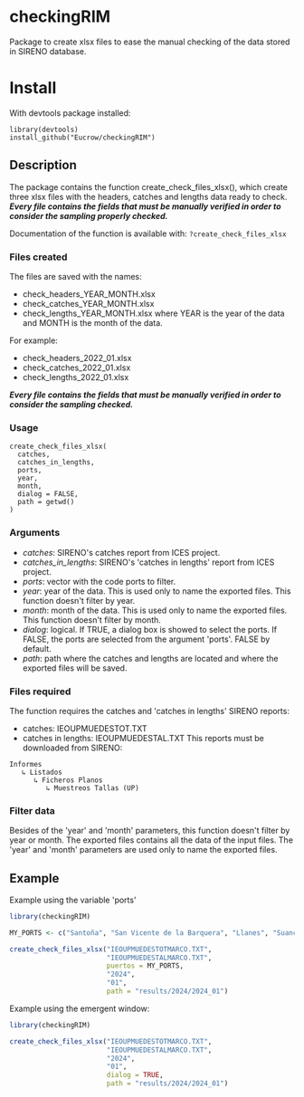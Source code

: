 # checkingRIM
Package to create xlsx files to ease the manual checking of the data stored
in SIRENO database.

# Install
With devtools package installed:
```
library(devtools)
install_github("Eucrow/checkingRIM")
```

## Description
The package contains the function create_check_files_xlsx(), which create three
xlsx files with the headers, catches and lengths data ready to check. _**Every
file contains the fields that must be manually verified in order to consider
the sampling properly checked.**_

Documentation of the function is available with: `?create_check_files_xlsx`

### Files created
The files are saved with the names:
- check_headers_YEAR_MONTH.xlsx
- check_catches_YEAR_MONTH.xlsx
- check_lengths_YEAR_MONTH.xlsx
where YEAR is the year of the data and MONTH is the month of the data.

For example:
- check_headers_2022_01.xlsx
- check_catches_2022_01.xlsx
- check_lengths_2022_01.xlsx

**_Every file contains the fields that must be manually verified in order to consider
the sampling checked._**

### Usage
```
create_check_files_xlsx(
  catches,
  catches_in_lengths,
  ports,
  year,
  month,
  dialog = FALSE,
  path = getwd()
)
```

### Arguments
- *catches*: SIRENO's catches report from ICES project.
- *catches_in_lengths*: SIRENO's 'catches in lengths' report from ICES project.
- *ports*: vector with the code ports to filter.
- *year*: year of the data. This is used only to name the exported files.
This function doesn't filter by year.
- *month*: month of the data. This is used only to name the exported files.
This function doesn't filter by month.
- *dialog*: logical. If TRUE, a dialog box is showed to select the ports.
If FALSE, the ports are selected from the argument 'ports'. FALSE by default.
- *path*: path where the catches and lengths are located and where the
exported files will be saved.

### Files required
The function requires the catches and 'catches in lengths' SIRENO reports:
- catches: IEOUPMUEDESTOT.TXT
- catches in lengths: IEOUPMUEDESTAL.TXT
This reports must be downloaded from SIRENO:
```
Informes
   ↳ Listados
      ↳ Ficheros Planos
         ↳ Muestreos Tallas (UP)
```

### Filter data
Besides of the 'year' and 'month' parameters, this function doesn't filter by
year or month. The exported files contains all the data of the input files.
The 'year' and 'month' parameters are used only to name the exported files.

## Example
Example using the variable 'ports'

```r
library(checkingRIM)

MY_PORTS <- c("Santoña", "San Vicente de la Barquera", "Llanes", "Suances", "Santander")

create_check_files_xlsx("IEOUPMUEDESTOTMARCO.TXT",
                        "IEOUPMUEDESTALMARCO.TXT",
                        puertos = MY_PORTS,
                        "2024",
                        "01",
                        path = "results/2024/2024_01")

```
Example using the emergent window:

```r
library(checkingRIM)

create_check_files_xlsx("IEOUPMUEDESTOTMARCO.TXT",
                        "IEOUPMUEDESTALMARCO.TXT",
                        "2024",
                        "01",
                        dialog = TRUE,
                        path = "results/2024/2024_01")

```



